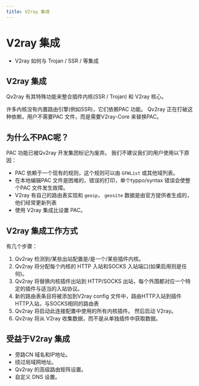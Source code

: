 ```yaml
---
title: V2ray 集成
---
```


# V2ray 集成

- V2ray 如何与 Trojan / SSR / 等集成

## V2ray 集成

Qv2ray 有其特殊功能来整合插件内核(SSR / Trojan) 和 V2ray 核心。

许多内核没有内置路由引擎(例如SSR)，它们依赖PAC 功能。 Qv2ray 正在打破这种依赖，用户不需要PAC 文件，而是需要V2ray-Core 来替换PAC。

## 为什么不PAC呢？

PAC 功能已被Qv2ray 开发集团标记为废弃。 我们不建议我们的用户使用以下原因：

- PAC 依赖于一个现有的规则，这个规则可以由 `GFWList` 或其他域列表。
- 在本地编辑PAC 文件是困难的，错误的打印，单个typpo/syntax 错误会使整个PAC 文件发生故障。
- V2ray 有自己的路由表实现和 `geoip`， `geosite` 数据是由官方提供者生成的，他们经常更新列表
- 使用 V2ray 集成比设置 PAC。

## V2ray 集成工作方式

有几个步骤：

1. Qv2ray 检测到/某些出站配置是/是一个/某些插件内核。
2. Qv2ray 将分配每个内核的 HTTP 入站和SOCKS 入站端口(如果启用则是任何)。
3. Qv2ray 将替换内核插件出站到 HTTP/SOCKS 出站，每个外围都对应一个特定的插件与适当的入站协议。
4. 新的路由表条目将被添加到V2ray config 文件中，路由HTTP入站到插件HTTP入站，与SOCKS相同的路由表
5. Qv2ray 将启动此连接配置中使用的所有内核插件。 然后启动 V2ray。
6. Qv2ray 将从 V2ray 收集数据，而不是从单独插件中获取数据。

## 受益于V2ray 集成

- 旁路CN 域名和IP地址。
- 绕过局域网地址。
- Qv2ray 的高级路由矩阵设置。
- 自定义 DNS 设置。
